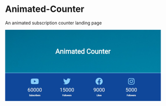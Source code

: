 # Animated-Counter
An animated subscription counter landing page

![Screenshot](/img/screenshot.jpg)
